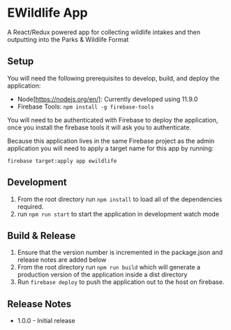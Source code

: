 # EWildlife App

A React/Redux powered app for collecting wildlife intakes and then outputting into the Parks & Wildlife Format

## Setup

You will need the following prerequisites to develop, build, and deploy the application:

- Node[https://nodejs.org/en/]: Currently developed using 11.9.0
- Firebase Tools: `npm install -g firebase-tools`

You will need to be authenticated with Firebase to deploy the application, once you install the firebase tools it will ask you to authenticate.

Because this application lives in the same Firebase project as the admin application you will need to apply a target name for this app by running:

`firebase target:apply app ewildlife`

## Development

1. From the root directory run `npm install` to load all of the dependencies required.
2. run `npm run start` to start the application in development watch mode

## Build & Release

1. Ensure that the version number is incremented in the package.json and release notes are added below
2. From the root directory run `npm run build` which will generate a production version of the application inside a dist directory
3. Run `firebase deploy` to push the application out to the host on firebase.

## Release Notes

* 1.0.0 - Initial release
